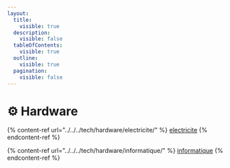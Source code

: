 ```yaml
---
layout:
  title:
    visible: true
  description:
    visible: false
  tableOfContents:
    visible: true
  outline:
    visible: true
  pagination:
    visible: false
---
```


# ⚙ Hardware

{% content-ref url="../../../tech/hardware/electricite/" %}
[electricite](../../../tech/hardware/electricite/)
{% endcontent-ref %}

{% content-ref url="../../../tech/hardware/informatique/" %}
[informatique](../../../tech/hardware/informatique/)
{% endcontent-ref %}
